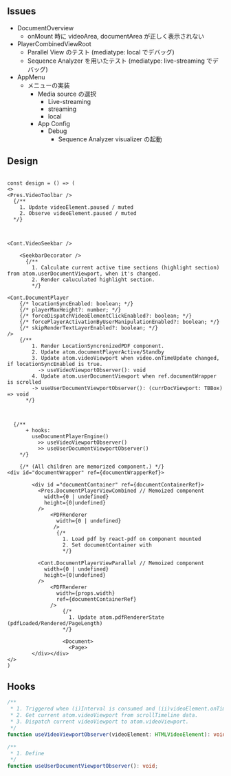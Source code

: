 ## Issues

- DocumentOverview
  - onMount 時に videoArea, documentArea が正しく表示されない
- PlayerCombinedViewRoot
  - Parallel View のテスト (mediatype: local でデバッグ)
  - Sequence Analyzer を用いたテスト (mediatype: live-streaming でデバッグ)
- AppMenu
  - メニューの実装
    - Media source の選択
      - Live-streaming
      - streaming
      - local
    - App Config
      - Debug
        <!-- - State visualizer の起動 -->
        - Sequence Analyzer visualizer の起動

## Design

```tsx

const design = () => (
<>
<Pres.VideoToolbar />
  {/**
    1. Update videoElement.paused / muted
    2. Observe videoElement.paused / muted
  */}



<Cont.VideoSeekbar />

    <SeekbarDecorator />
      {/**
        1. Calculate current active time sections (highlight section) from atom.userDocumentViewport, when it's changed.
        2. Render caluculated highlight section.
        */}

<Cont.DocumentPlayer
    {/* locationSyncEnabled: boolean; */}
    {/* playerMaxHeight?: number; */}
    {/* forceDispatchVideoElementClickEnabled?: boolean; */}
    {/* forcePlayerActivationByUserManipulationEnabled?: boolean; */}
    {/* skipRenderTextLayerEnabled?: boolean; */}
/>
    {/**
        1. Render LocationSyncronizedPDF component.
        2. Update atom.documentPlayerActive/Standby
        3. Update atom.videoViewport when video.onTimeUpdate changed, if locationSyncEnabled is true.
          -> useVideoViewportObserver(): void
        4. Update atom.userDocumentViewport when ref.documentWrapper is scrolled
        -> useUserDocumentViewportObserver(): (currDocViewport: TBBox) => void
      */}



  {/**
      + hooks:
        useDocumentPlayerEngine()
          >> useVideoViewportObserver()
          >> useUserDocumentViewportObserver()
    */}

    {/* (All children are memorized component.) */}
<div id="documentWrapper" ref={documentWrapperRef}>

        <div id ="documentContainer" ref={documentContainerRef}>
          <Pres.DocumentPlayerViewCombined // Memoized component
            width={0 | undefined}
            height={0|undefined}
          />
              <PDFRenderer
                width={0 | undefined}
               />
                {/*
                  1. Load pdf by react-pdf on component mounted
                  2. Set documentContainer with
                  */}

          <Cont.DocumentPlayerViewParallel // Memoized component
            width={0 | undefined}
            height={0|undefined}
          />
              <PDFRenderer
                width={props.width}
                ref={documentContainerRef}
              />
                  {/*
                    1. Update atom.pdfRendererState (pdfLoaded/Rendered/PageLength)
                  */}

                  <Document>
                    <Page>
        </div></div>
</>
)
```

## Hooks

```ts
/**
 * 1. Triggered when (i)Interval is consumed and (ii)videoElement.onTimeUpdate event dispatched
 * 2. Get current atom.videoViewport from scrollTimeline data.
 * 3. Dispatch current videoViewport to atom.videoViewport.
 */
function useVideoViewportObserver(videoElement: HTMLVideoElement): void;

/**
 * 1. Define
 */
function useUserDocumentViewportObserver(): void;
```
